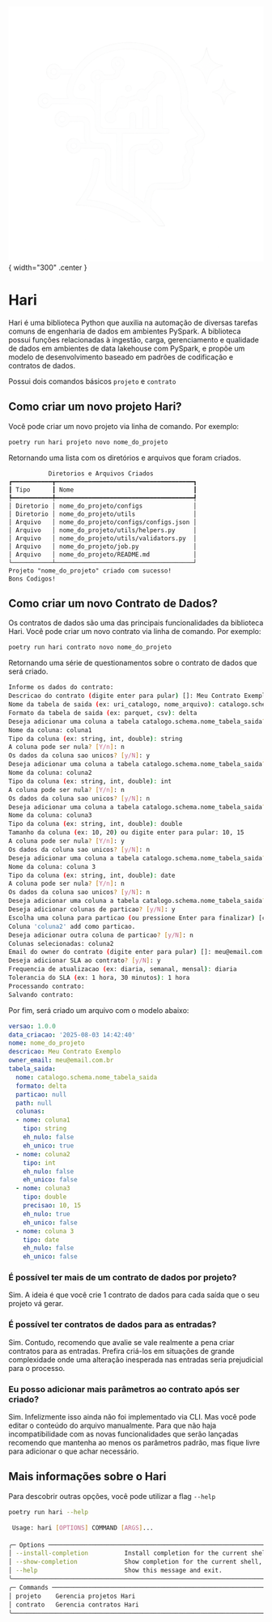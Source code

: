 ![logo_do_projeto](assets/logo.png){ width="300" .center }
# Hari
Hari é uma biblioteca Python que auxilia na automação de diversas tarefas comuns de engenharia de dados em ambientes PySpark. A biblioteca possui funções relacionadas à ingestão, carga, gerenciamento e qualidade de dados em ambientes de data lakehouse com PySpark, e propõe um modelo de desenvolvimento baseado em padrões de codificação e contratos de dados.

Possui dois comandos básicos `projeto` e `contrato`

## Como criar um novo projeto Hari?
Você pode criar um novo projeto via linha de comando. Por exemplo: 
```bash
poetry run hari projeto novo nome_do_projeto
```
Retornando uma lista com os diretórios e arquivos que foram criados.

```
           Diretorios e Arquivos Criados            
┏━━━━━━━━━━━┳━━━━━━━━━━━━━━━━━━━━━━━━━━━━━━━━━━━━━━┓
┃ Tipo      ┃ Nome                                 ┃
┡━━━━━━━━━━━╇━━━━━━━━━━━━━━━━━━━━━━━━━━━━━━━━━━━━━━┩
│ Diretorio │ nome_do_projeto/configs              │
│ Diretorio │ nome_do_projeto/utils                │
│ Arquivo   │ nome_do_projeto/configs/configs.json │
│ Arquivo   │ nome_do_projeto/utils/helpers.py     │
│ Arquivo   │ nome_do_projeto/utils/validators.py  │
│ Arquivo   │ nome_do_projeto/job.py               │
│ Arquivo   │ nome_do_projeto/README.md            │
└───────────┴──────────────────────────────────────┘
Projeto "nome_do_projeto" criado com sucesso!
Bons Codigos!
```
## Como criar um novo Contrato de Dados?
Os contratos de dados são uma das principais funcionalidades da biblioteca Hari. Você pode criar um novo contrato via linha de comando. Por exemplo:
```bash
poetry run hari contrato novo nome_do_projeto
```
Retornando uma série de questionamentos sobre o contrato de dados que será criado.
```bash
Informe os dados do contrato:
Descricao do contrato (digite enter para pular) []: Meu Contrato Exemplo
Nome da tabela de saida (ex: uri_catalogo, nome_arquivo): catalogo.schema.nome_tabela_saida
Formato da tabela de saida (ex: parquet, csv): delta
Deseja adicionar uma coluna a tabela catalogo.schema.nome_tabela_saida? [Y/n]: Y
Nome da coluna: coluna1
Tipo da coluna (ex: string, int, double): string
A coluna pode ser nula? [Y/n]: n
Os dados da coluna sao unicos? [y/N]: y
Deseja adicionar uma coluna a tabela catalogo.schema.nome_tabela_saida? [y/N]: y
Nome da coluna: coluna2
Tipo da coluna (ex: string, int, double): int
A coluna pode ser nula? [Y/n]: n
Os dados da coluna sao unicos? [y/N]: n
Deseja adicionar uma coluna a tabela catalogo.schema.nome_tabela_saida? [y/N]: y
Nome da coluna: coluna3
Tipo da coluna (ex: string, int, double): double
Tamanho da coluna (ex: 10, 20) ou digite enter para pular: 10, 15
A coluna pode ser nula? [Y/n]: y
Os dados da coluna sao unicos? [y/N]: n
Deseja adicionar uma coluna a tabela catalogo.schema.nome_tabela_saida? [y/N]: y
Nome da coluna: coluna 3
Tipo da coluna (ex: string, int, double): date
A coluna pode ser nula? [Y/n]: n
Os dados da coluna sao unicos? [y/N]: n
Deseja adicionar uma coluna a tabela catalogo.schema.nome_tabela_saida? [y/N]: n
Deseja adicionar colunas de particao? [y/N]: y
Escolha uma coluna para particao (ou pressione Enter para finalizar) [coluna1/coluna2/coluna3/coluna 3] (): coluna2
Coluna 'coluna2' add como particao.
Deseja adicionar outra coluna de particao? [y/N]: n
Colunas selecionadas: coluna2
Email do owner do contrato (digite enter para pular) []: meu@email.com.br
Deseja adicionar SLA ao contrato? [y/N]: y
Frequencia de atualizacao (ex: diaria, semanal, mensal): diaria
Tolerancia do SLA (ex: 1 hora, 30 minutos): 1 hora
Processando contrato:
Salvando contrato:
```
Por fim, será criado um arquivo com o modelo abaixo:
```yaml
versao: 1.0.0
data_criacao: '2025-08-03 14:42:40'
nome: nome_do_projeto
descricao: Meu Contrato Exemplo
owner_email: meu@email.com.br
tabela_saida:
  nome: catalogo.schema.nome_tabela_saida
  formato: delta
  particao: null
  path: null
  colunas:
  - nome: coluna1
    tipo: string
    eh_nulo: false
    eh_unico: true
  - nome: coluna2
    tipo: int
    eh_nulo: false
    eh_unico: false
  - nome: coluna3
    tipo: double
    precisao: 10, 15
    eh_nulo: true
    eh_unico: false
  - nome: coluna 3
    tipo: date
    eh_nulo: false
    eh_unico: false
```
### É possível ter mais de um contrato de dados por projeto?
Sim. A ideia é que você crie 1 contrato de dados para cada saída que o seu projeto vá gerar.

### É possível ter contratos de dados para as entradas?
Sim. Contudo, recomendo que avalie se vale realmente a pena criar contratos para as entradas. Prefira criá-los em situações de grande complexidade onde uma alteração inesperada nas entradas seria prejudicial para o processo.

### Eu posso adicionar mais parâmetros ao contrato após ser criado?
Sim. Infelizmente isso ainda não foi implementado via CLI. Mas você pode editar o conteúdo do arquivo manualmente. Para que não haja incompatibilidade com as novas funcionalidades que serão lançadas recomendo que mantenha ao menos os parâmetros padrão, mas fique livre para adicionar o que achar necessário.

## Mais informações sobre o Hari
Para descobrir outras opções, você pode utilizar a flag `--help`
```bash
poetry run hari --help
```
```bash
 Usage: hari [OPTIONS] COMMAND [ARGS]...                                                                                                                                                                                                                                                                     
                                                                                                                                                                                                                                                                                                             
╭─ Options ─────────────────────────────────────────────────────────────────────────────────────────────────────────────────────────────────────────────────────────────────────────────────────────────────────────────────────────────────────────────────────────────────────────────────────────────────╮
│ --install-completion          Install completion for the current shell.                                                                                                                                                                                                                                   │
│ --show-completion             Show completion for the current shell, to copy it or customize the installation.                                                                                                                                                                                            │
│ --help                        Show this message and exit.                                                                                                                                                                                                                                                 │
╰───────────────────────────────────────────────────────────────────────────────────────────────────────────────────────────────────────────────────────────────────────────────────────────────────────────────────────────────────────────────────────────────────────────────────────────────────────────╯
╭─ Commands ────────────────────────────────────────────────────────────────────────────────────────────────────────────────────────────────────────────────────────────────────────────────────────────────────────────────────────────────────────────────────────────────────────────────────────────────╮
│ projeto    Gerencia projetos Hari                                                                                                                                                                                                                                                                         │
│ contrato   Gerencia contratos Hari                                                                                                                                                                                                                                                                        │
╰───────────────────────────────────────────────────────────────────────────────────────────────────────────────────────────────────────────────────────────────────────────────────────────────────────────────────────────────────────────────────────────────────────────────────────────────────────────╯

```
